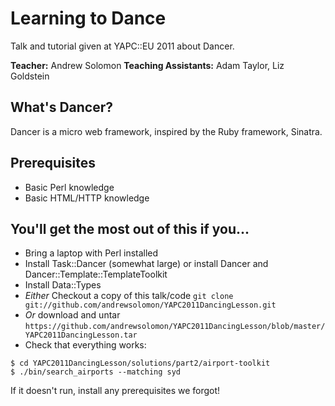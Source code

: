 Learning to Dance
=================

Talk and tutorial given at YAPC::EU 2011 about Dancer.

<b>Teacher:</b> Andrew Solomon <b>Teaching Assistants:</b> Adam Taylor, Liz Goldstein


What's Dancer?
--------------

Dancer is a micro web framework, inspired by the Ruby framework, Sinatra.

Prerequisites
-------------

* Basic Perl knowledge
* Basic HTML/HTTP knowledge

You'll get the most out of this if you...
-----------------------------------------

* Bring a laptop with Perl installed
* Install Task::Dancer (somewhat large) or install Dancer and Dancer::Template::TemplateToolkit
* Install Data::Types
* *Either* Checkout a copy of this talk/code ```git clone git://github.com/andrewsolomon/YAPC2011DancingLesson.git``` 
* *Or* download and untar ```https://github.com/andrewsolomon/YAPC2011DancingLesson/blob/master/YAPC2011DancingLesson.tar```
* Check that everything works:

```
$ cd YAPC2011DancingLesson/solutions/part2/airport-toolkit
$ ./bin/search_airports --matching syd
```

If it doesn't run, install any prerequisites we forgot!


